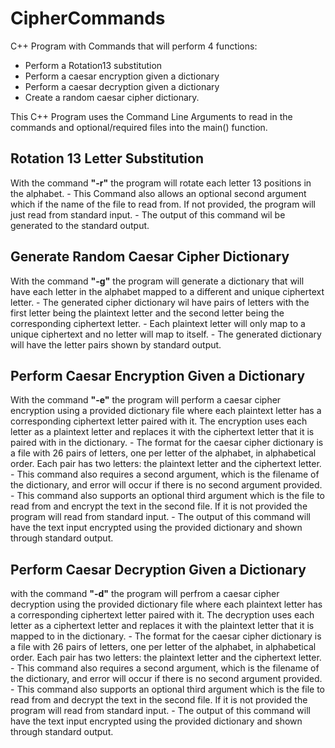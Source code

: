 # __CipherCommands__
C++ Program with Commands that will perform 4 functions: 
- Perform a Rotation13 substitution
- Perform a caesar encryption given a dictionary
- Perform a caesar decryption given a dictionary
- Create a random caesar cipher dictionary.

This C++ Program uses the Command Line Arguments to read in the commands and optional/required files into the main() function.

## Rotation 13 Letter Substitution
With the command __"-r"__ the program will rotate each letter 13 positions in the alphabet.
    - This Command also allows an optional second argument which if the name of the file to read from. If not provided, the program will just read from standard input.
    - The output of this command wil be generated to the standard output.

## Generate Random Caesar Cipher Dictionary
With the command __"-g"__ the program will generate a dictionary that will have each letter in the alphabet mapped to a different and unique ciphertext letter.
    - The generated cipher dictionary wil have pairs of letters with the first letter being the plaintext letter and the second letter being the corresponding ciphertext letter.
    - Each plaintext letter will only map to a unique ciphertext and no letter will map to itself.
    - The generated dictionary will have the letter pairs shown by standard output.

## Perform Caesar Encryption Given a Dictionary
With the command __"-e"__ the program will perform a caesar cipher encryption using a provided dictionary file where each plaintext letter has a corresponding ciphertext letter paired with it. The encryption uses each letter as a plaintext letter and replaces it with the ciphertext letter that it is paired with in the dictionary.
    - The format for the caesar cipher dictionary is a file with 26 pairs of letters, one per letter of the alphabet, in alphabetical order. Each pair has two letters: the plaintext letter and the ciphertext letter.
    - This command also requires a second argument, which is the filename of the dictionary, and error will occur if there is no second argument provided.
    - This command also supports an optional third argument which is the file to read from and encrypt the text in the second file. If it is not provided the program will read from standard input. 
    - The output of this command will have the text input encrypted using the provided dictionary and shown through standard output. 


## Perform Caesar Decryption Given a Dictionary
with the command __"-d"__ the program will perfrom a caesar cipher decryption using the provided dictionary file where each plaintext letter has a corresponding ciphertext letter paired with it. The decryption uses each letter as a ciphertext letter and replaces it with the plaintext letter that it is mapped to in the dictionary.
    - The format for the caesar cipher dictionary is a file with 26 pairs of letters, one per letter of the alphabet, in alphabetical order. Each pair has two letters: the plaintext letter and the ciphertext letter.
    - This command also requires a second argument, which is the filename of the dictionary, and error will occur if there is no second argument provided.
    - This command also supports an optional third argument which is the file to read from and decrypt the text in the second file. If it is not provided the program will read from standard input. 
    - The output of this command will have the text input encrypted using the provided dictionary and shown through standard output.
